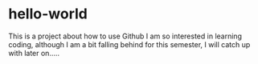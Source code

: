 # hello-world
This is a project about how to use Github
I am so interested in learning coding, although I am a bit falling behind for this semester, I will catch up with later on.....
